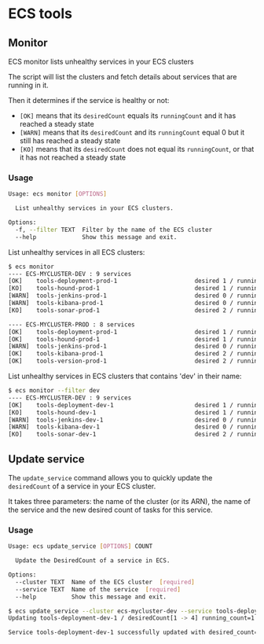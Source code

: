 # ECS tools

## Monitor

ECS monitor lists unhealthy services in your ECS clusters

The script will list the clusters and fetch details about services that are
running in it.

Then it determines if the service is healthy or not:

* `[OK]` means that its `desiredCount` equals its `runningCount` and it has
  reached a steady state
* `[WARN]` means that its `desiredCount` and its `runningCount` equal 0 but it
  still has reached a steady state
* `[KO]` means that its `desiredCount` does not equal its `runningCount`, or
  that it has not reached a steady state


### Usage

```sh
Usage: ecs monitor [OPTIONS]

  List unhealthy services in your ECS clusters.

Options:
  -f, --filter TEXT  Filter by the name of the ECS cluster
  --help             Show this message and exit.
```

List unhealthy services in all ECS clusters:

```sh
$ ecs monitor
---- ECS-MYCLUSTER-DEV : 9 services
[OK]    tools-deployment-prod-1                      desired 1 / running 1
[KO]    tools-hound-prod-1                           desired 1 / running 0
[WARN]  tools-jenkins-prod-1                         desired 0 / running 0
[WARN]  tools-kibana-prod-1                          desired 0 / running 0
[KO]    tools-sonar-prod-1                           desired 2 / running 1

---- ECS-MYCLUSTER-PROD : 8 services
[OK]    tools-deployment-prod-1                      desired 1 / running 1
[OK]    tools-hound-prod-1                           desired 1 / running 1
[WARN]  tools-jenkins-prod-1                         desired 0 / running 0
[OK]    tools-kibana-prod-1                          desired 2 / running 2
[OK]    tools-version-prod-1                         desired 2 / running 2
```

List unhealthy services in ECS clusters that contains 'dev' in their name:

```sh
$ ecs monitor --filter dev
---- ECS-MYCLUSTER-DEV : 9 services
[OK]    tools-deployment-dev-1                       desired 1 / running 1
[KO]    tools-hound-dev-1                            desired 1 / running 0
[WARN]  tools-jenkins-dev-1                          desired 0 / running 0
[WARN]  tools-kibana-dev-1                           desired 0 / running 0
[KO]    tools-sonar-dev-1                            desired 2 / running 1

```

## Update service

The `update_service` command allows you to quickly update the `desiredCount` of
a service in your ECS cluster.

It takes three parameters: the name of the cluster (or its ARN), the name of the
service and the new desired count of tasks for this service.

### Usage

```sh
Usage: ecs update_service [OPTIONS] COUNT

  Update the DesiredCount of a service in ECS.

Options:
  --cluster TEXT  Name of the ECS cluster  [required]
  --service TEXT  Name of the service  [required]
  --help          Show this message and exit.
```

```sh
$ ecs update_service --cluster ecs-mycluster-dev --service tools-deployment-dev-1 4
Updating tools-deployment-dev-1 / desiredCount[1 -> 4] running_count=1

Service tools-deployment-dev-1 successfully updated with desired_count=4
```
